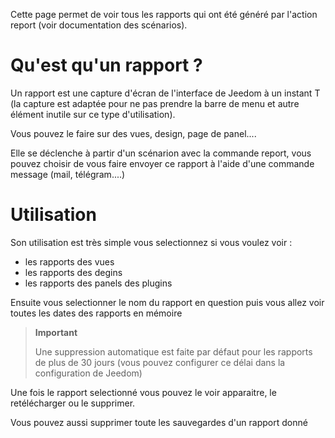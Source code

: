 Cette page permet de voir tous les rapports qui ont été généré par l'action report (voir documentation des scénarios).

# Qu'est qu'un rapport ?

Un rapport est une capture d'écran de l'interface de Jeedom à un instant T (la capture est adaptée pour ne pas prendre la barre de menu et autre élément inutile sur ce type d'utilisation).

Vous pouvez le faire sur des vues, design, page de panel....

Elle se déclenche à partir d'un scénarion avec la commande report, vous pouvez choisir de vous faire envoyer ce rapport à l'aide d'une commande message (mail, télégram....)

# Utilisation

Son utilisation est très simple vous selectionnez si vous voulez voir :

-	les rapports des vues
-	les rapports des degins
-	les rapports des panels des plugins

Ensuite vous selectionner le nom du rapport en question puis vous allez voir toutes les dates des rapports en mémoire

> **Important**
>
> Une suppression automatique est faite par défaut pour les rapports de plus de 30 jours (vous pouvez configurer ce délai dans la configuration de Jeedom)

Une fois le rapport selectionné vous pouvez le voir apparaitre, le retélécharger ou le supprimer.

Vous pouvez aussi supprimer toute les sauvegardes d'un rapport donné
